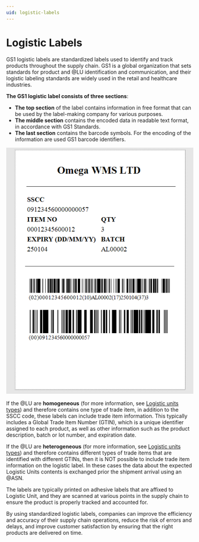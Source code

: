 ```yaml
---
uid: logistic-labels
---
```


# Logistic Labels 
GS1 logistic labels are standardized labels used to identify and track products throughout the supply chain. GS1 is a global organization that sets standards for product and @LU identification and communication, and their logistic labeling standards are widely used in the retail and healthcare industries.

**The GS1 logistic label consists of three sections**:
-	**The top section** of the label contains information in free format that can be used by the label-making company for various purposes.
-	**The middle section** contains the encoded data in readable text format, in accordance with GS1 Standards.
-	**The last section** contains the barcode symbols. For the encoding of the information are used GS1 barcode identifiers.

![Logistic Label](pictures/logistic-label.png)

If the @LU are **homogeneous** (for more information, see [Logistic units types](index.md#logistic-units-types)) and therefore contains one type of trade item, in addition to the SSCC code, these labels can include trade item information. This typically includes a Global Trade Item Number (GTIN), which is a unique identifier assigned to each product, as well as other information such as the product description, batch or lot number, and expiration date. 

If the @LU are **heterogeneous** (for more information, see [Logistic units types](index.md#logistic-units-types)) and therefore contains different types of trade items that are identified with different GTINs, then it is NOT possible to include trade item information on the logistic label. In these cases the data about the expected Logistic Units contents is exchanged prior the shipment arrival using an @ASN. 

The labels are typically printed on adhesive labels that are affixed to Logistic Unit, and they are scanned at various points in the supply chain to ensure the product is properly tracked and accounted for.

By using standardized logistic labels, companies can improve the efficiency and accuracy of their supply chain operations, reduce the risk of errors and delays, and improve customer satisfaction by ensuring that the right products are delivered on time.
